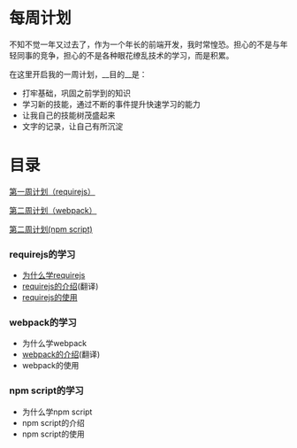 # 每周计划
不知不觉一年又过去了，作为一个年长的前端开发，我时常惶恐。担心的不是与年轻同事的竞争，担心的不是各种眼花缭乱技术的学习，而是积累。

在这里开启我的一周计划，__目的__是：

* 打牢基础，巩固之前学到的知识
* 学习新的技能，通过不断的事件提升快速学习的能力
* 让我自己的技能树茂盛起来
* 文字的记录，让自己有所沉淀

# 目录

[第一周计划（requirejs）](#1-week)

[第二周计划（webpack）](#2-week)

[第二周计划(npm script)](#3-week)

### <a name="1-week"></a>requirejs的学习

* [为什么学requirejs](https://github.com/little-white/weekly-plan/tree/master/1-week#为什么学requirejs)
* [requirejs的介绍](https://github.com/little-white/weekly-plan/tree/master/1-week#requirejs的介绍)(翻译)
* [requirejs的使用](https://github.com/little-white/weekly-plan/tree/master/1-week#requirejs的使用)

### <a name="2-week"></a>webpack的学习

* 为什么学webpack
* [webpack的介绍](https://github.com/little-white/weekly-plan/tree/master/2-week#webpack的介绍)(翻译)
* webpack的使用


### <a name="3-week"></a>npm script的学习

* 为什么学npm script
* npm script的介绍
* npm script的使用

